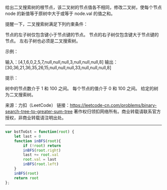 给出二叉搜索树的根节点，该二叉树的节点值各不相同，修改二叉树，使每个节点 node 的新值等于原树中大于或等于 node.val 的值之和。

提醒一下，二叉搜索树满足下列约束条件：

节点的左子树仅包含键小于节点键的节点。
节点的右子树仅包含键大于节点键的节点。
左右子树也必须是二叉搜索树。
 

示例：



输入：[4,1,6,0,2,5,7,null,null,null,3,null,null,null,8]
输出：[30,36,21,36,35,26,15,null,null,null,33,null,null,null,8]
 

提示：

树中的节点数介于 1 和 100 之间。
每个节点的值介于 0 和 100 之间。
给定的树为二叉搜索树。
 

来源：力扣（LeetCode）
链接：https://leetcode-cn.com/problems/binary-search-tree-to-greater-sum-tree
著作权归领扣网络所有。商业转载请联系官方授权，非商业转载请注明出处。


---

```javascript
var bstToGst = function(root) {
    let last = 0
    function inBFS(root){
        if (!root) return 
        inBFS(root.right)
        last += root.val
        root.val = last
        inBFS(root.left)
    }
    inBFS(root)
    return root    
};
```
